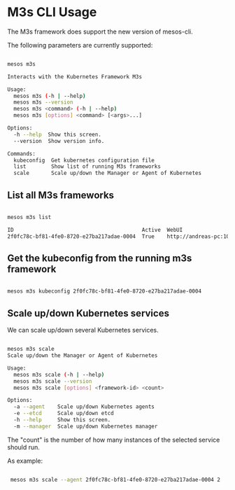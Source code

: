# M3s CLI Usage

The M3s framework does support the new version of mesos-cli.


The following parameters are currently supported:

```bash

mesos m3s

Interacts with the Kubernetes Framework M3s

Usage:
  mesos m3s (-h | --help)
  mesos m3s --version
  mesos m3s <command> (-h | --help)
  mesos m3s [options] <command> [<args>...]

Options:
  -h --help  Show this screen.
  --version  Show version info.

Commands:
  kubeconfig  Get kubernetes configuration file
  list        Show list of running M3s frameworks
  scale       Scale up/down the Manager or Agent of Kubernetes

```

## List all M3s frameworks

```bash

mesos m3s list

ID                                         Active  WebUI                    Name
2f0fc78c-bf81-4fe0-8720-e27ba217adae-0004  True    http://andreas-pc:10000  m3s

```

## Get the kubeconfig from the running m3s framework

```bash

mesos m3s kubeconfig 2f0fc78c-bf81-4fe0-8720-e27ba217adae-0004

```

## Scale up/down Kubernetes services


We can scale up/down several Kubernetes services.


```bash

mesos m3s scale
Scale up/down the Manager or Agent of Kubernetes

Usage:
  mesos m3s scale (-h | --help)
  mesos m3s scale --version
  mesos m3s scale [options] <framework-id> <count>

Options:
  -a --agent    Scale up/down Kubernetes agents
  -e --etcd     Scale up/down etcd
  -h --help     Show this screen.
  -m --manager  Scale up/down Kubernetes manager


```

The "count" is the number of how many instances of the selected service should run.

As example:

```bash

 mesos m3s scale --agent 2f0fc78c-bf81-4fe0-8720-e27ba217adae-0004 2

```
